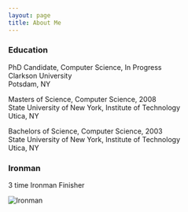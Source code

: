 ```yaml
---
layout: page
title: About Me
---
```


### Education

PhD Candidate, Computer Science, In Progress  
Clarkson University  
Potsdam, NY

Masters of Science, Computer Science, 2008  
State University of New York, Institute of Technology  
Utica, NY

Bachelors of Science, Computer Science, 2003  
State University of New York, Institute of Technology  
Utica, NY

### Ironman

3 time Ironman Finisher

![Ironman](../img/ironman.jpeg)
